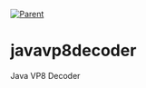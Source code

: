  [![Parent](https://img.shields.io/badge/Parent-vavi--util--archive-pink)](https://github.com/umjammer/vavi-util-archive)
 
# javavp8decoder

Java VP8 Decoder 
